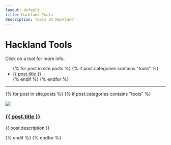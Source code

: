 ```yaml
---
layout: default
title: Hackland Tools
description: Tools at Hackland
---
```


<h1>Hackland Tools</h1>

Click on a tool for more info.

<ul>
{% for post in site.posts %}
{% if post.categories contains "tools" %}
    <li><a href="#{{ post.id }}">{{ post.title }}</a></li>
{% endif %}
{% endfor %}
</ul>

<hr/>

{% for post in site.posts %}
{% if post.categories contains "tools" %}
<div class="tool">
    <a href="{{ post.url }}"><img class="tool-pic" src="{{ post.main_image }}"/></a>
    <div class="tool-description">
        <a href="{{ post.url }}"><h3 class="tool-title" id="{{ post.id }}">{{ post.title }}</h3></a>
        <p>
            {{ post.description }}
        </p>
    </div>
</div>
{% endif %}
{% endfor %}
